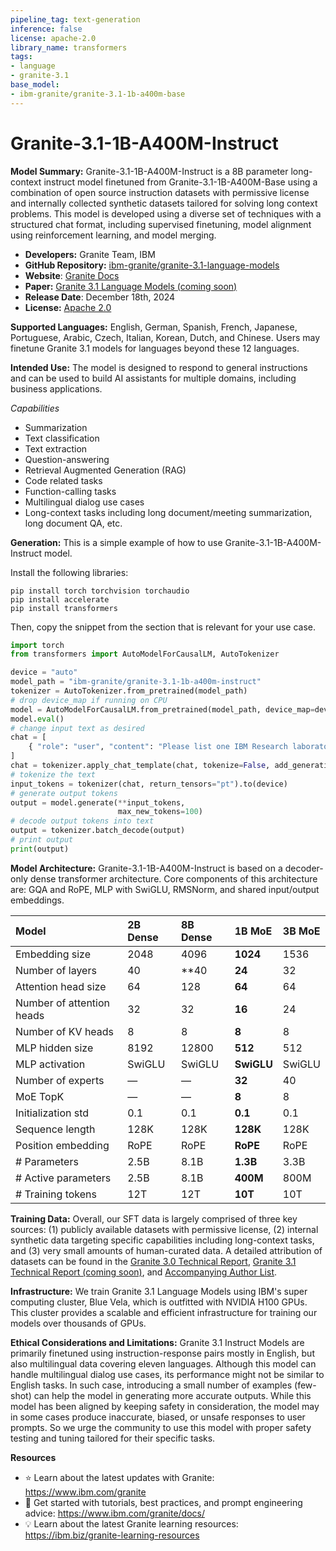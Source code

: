 ```yaml
---
pipeline_tag: text-generation
inference: false
license: apache-2.0
library_name: transformers
tags:
- language
- granite-3.1
base_model:
- ibm-granite/granite-3.1-1b-a400m-base
---
```


# Granite-3.1-1B-A400M-Instruct

**Model Summary:**
Granite-3.1-1B-A400M-Instruct is a 8B parameter long-context instruct model finetuned from Granite-3.1-1B-A400M-Base using a combination of open source instruction datasets with permissive license and internally collected synthetic datasets tailored for solving long context problems. This model is developed using a diverse set of techniques with a structured chat format, including supervised finetuning, model alignment using reinforcement learning, and model merging.

- **Developers:** Granite Team, IBM
- **GitHub Repository:** [ibm-granite/granite-3.1-language-models](https://github.com/ibm-granite/granite-3.1-language-models)
- **Website**: [Granite Docs](https://www.ibm.com/granite/docs/)
- **Paper:** [Granite 3.1 Language Models (coming soon)](https://huggingface.co/collections/ibm-granite/granite-31-language-models-6751dbbf2f3389bec5c6f02d) 
- **Release Date**: December 18th, 2024
- **License:** [Apache 2.0](https://www.apache.org/licenses/LICENSE-2.0)

**Supported Languages:** 
English, German, Spanish, French, Japanese, Portuguese, Arabic, Czech, Italian, Korean, Dutch, and Chinese. Users may finetune Granite 3.1 models for languages beyond these 12 languages.

**Intended Use:** 
The model is designed to respond to general instructions and can be used to build AI assistants for multiple domains, including business applications.

*Capabilities*
* Summarization
* Text classification
* Text extraction
* Question-answering
* Retrieval Augmented Generation (RAG)
* Code related tasks
* Function-calling tasks
* Multilingual dialog use cases
* Long-context tasks including long document/meeting summarization, long document QA, etc.

**Generation:** 
This is a simple example of how to use Granite-3.1-1B-A400M-Instruct model.

Install the following libraries:

```shell
pip install torch torchvision torchaudio
pip install accelerate
pip install transformers
```
Then, copy the snippet from the section that is relevant for your use case.

```python
import torch
from transformers import AutoModelForCausalLM, AutoTokenizer

device = "auto"
model_path = "ibm-granite/granite-3.1-1b-a400m-instruct"
tokenizer = AutoTokenizer.from_pretrained(model_path)
# drop device_map if running on CPU
model = AutoModelForCausalLM.from_pretrained(model_path, device_map=device)
model.eval()
# change input text as desired
chat = [
    { "role": "user", "content": "Please list one IBM Research laboratory located in the United States. You should only output its name and location." },
]
chat = tokenizer.apply_chat_template(chat, tokenize=False, add_generation_prompt=True)
# tokenize the text
input_tokens = tokenizer(chat, return_tensors="pt").to(device)
# generate output tokens
output = model.generate(**input_tokens, 
                        max_new_tokens=100)
# decode output tokens into text
output = tokenizer.batch_decode(output)
# print output
print(output)
```

**Model Architecture:**
Granite-3.1-1B-A400M-Instruct is based on a decoder-only dense transformer architecture. Core components of this architecture are: GQA and RoPE, MLP with SwiGLU, RMSNorm, and shared input/output embeddings.

| Model                     | 2B Dense | 8B Dense     | 1B MoE | 3B MoE |
| :--------                 | :--------| :--------    | :------| :------|
| Embedding size            | 2048     | 4096     | **1024**   | 1536   |
| Number of layers          | 40       | **40       | **24**     | 32     |
| Attention head size       | 64       | 128     | **64**     | 64     |
| Number of attention heads | 32       | 32      | **16**     | 24     |
| Number of KV heads        | 8        | 8       | **8**      | 8      |
| MLP hidden size           | 8192     | 12800    | **512**    | 512    |
| MLP activation            | SwiGLU   | SwiGLU   | **SwiGLU** | SwiGLU |
| Number of experts         | —        | —        | **32**     | 40     |
| MoE TopK                  | —        | —        | **8**      | 8      |
| Initialization std        | 0.1      | 0.1      | **0.1**    | 0.1    |
| Sequence length           | 128K     | 128K     | **128K**   | 128K   | 
| Position embedding        | RoPE     | RoPE     | **RoPE**   | RoPE   |
| # Parameters              | 2.5B     | 8.1B     | **1.3B**   | 3.3B   |
| # Active parameters       | 2.5B     | 8.1B     | **400M**  | 800M   |
| # Training tokens         | 12T      | 12T      | **10T**    | 10T    |

**Training Data:** 
Overall, our SFT data is largely comprised of three key sources: (1) publicly available datasets with permissive license, (2) internal synthetic data targeting specific capabilities including long-context tasks, and (3) very small amounts of human-curated data. A detailed attribution of datasets can be found in the [Granite 3.0 Technical Report](https://github.com/ibm-granite/granite-3.0-language-models/blob/main/paper.pdf), [Granite 3.1 Technical Report (coming soon)](https://huggingface.co/collections/ibm-granite/granite-31-language-models-6751dbbf2f3389bec5c6f02d), and [Accompanying Author List](https://github.com/ibm-granite/granite-3.0-language-models/blob/main/author-ack.pdf).

**Infrastructure:**
We train Granite 3.1 Language Models using IBM's super computing cluster, Blue Vela, which is outfitted with NVIDIA H100 GPUs. This cluster provides a scalable and efficient infrastructure for training our models over thousands of GPUs.

**Ethical Considerations and Limitations:** 
Granite 3.1 Instruct Models are primarily finetuned using instruction-response pairs mostly in English, but also multilingual data covering eleven languages. Although this model can handle multilingual dialog use cases, its performance might not be similar to English tasks. In such case, introducing a small number of examples (few-shot) can help the model in generating more accurate outputs. While this model has been aligned by keeping safety in consideration, the model may in some cases produce inaccurate, biased, or unsafe responses to user prompts. So we urge the community to use this model with proper safety testing and tuning tailored for their specific tasks.

**Resources**
- ⭐️ Learn about the latest updates with Granite: https://www.ibm.com/granite
- 📄 Get started with tutorials, best practices, and prompt engineering advice: https://www.ibm.com/granite/docs/
- 💡 Learn about the latest Granite learning resources: https://ibm.biz/granite-learning-resources

<!-- ## Citation
```
@misc{granite-models,
  author = {author 1, author2, ...},
  title = {},
  journal = {},
  volume = {},
  year = {2024},
  url = {https://arxiv.org/abs/0000.00000},
}
``` -->